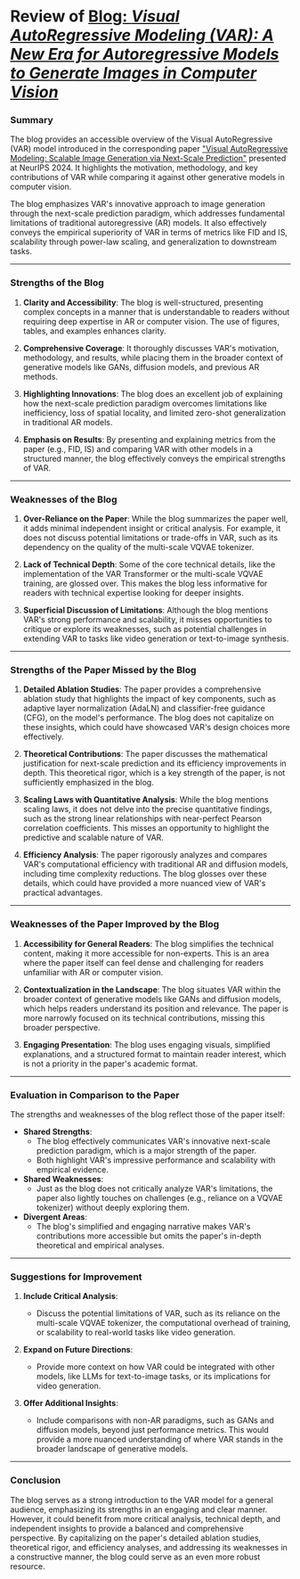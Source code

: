 # Review of [Blog: *Visual AutoRegressive Modeling (VAR): A New Era for Autoregressive Models to Generate Images in Computer Vision*](https://github.com/1905046-NiazRahman/CSE471-Assignment/blob/main/Blog.md)

### Summary
The blog provides an accessible overview of the Visual AutoRegressive (VAR) model introduced in the corresponding paper ["Visual AutoRegressive Modeling: Scalable Image Generation via Next-Scale Prediction"](https://openreview.net/forum?id=gojL67CfS8) presented at NeurIPS 2024. It highlights the motivation, methodology, and key contributions of VAR while comparing it against other generative models in computer vision.

The blog emphasizes VAR's innovative approach to image generation through the next-scale prediction paradigm, which addresses fundamental limitations of traditional autoregressive (AR) models. It also effectively conveys the empirical superiority of VAR in terms of metrics like FID and IS, scalability through power-law scaling, and generalization to downstream tasks.

---

### Strengths of the Blog
1. **Clarity and Accessibility**: 
   The blog is well-structured, presenting complex concepts in a manner that is understandable to readers without requiring deep expertise in AR or computer vision. The use of figures, tables, and examples enhances clarity.

2. **Comprehensive Coverage**: 
   It thoroughly discusses VAR's motivation, methodology, and results, while placing them in the broader context of generative models like GANs, diffusion models, and previous AR methods. 

3. **Highlighting Innovations**: 
   The blog does an excellent job of explaining how the next-scale prediction paradigm overcomes limitations like inefficiency, loss of spatial locality, and limited zero-shot generalization in traditional AR models.

4. **Emphasis on Results**: 
   By presenting and explaining metrics from the paper (e.g., FID, IS) and comparing VAR with other models in a structured manner, the blog effectively conveys the empirical strengths of VAR.

---

### Weaknesses of the Blog
1. **Over-Reliance on the Paper**:
   While the blog summarizes the paper well, it adds minimal independent insight or critical analysis. For example, it does not discuss potential limitations or trade-offs in VAR, such as its dependency on the quality of the multi-scale VQVAE tokenizer.

2. **Lack of Technical Depth**:
   Some of the core technical details, like the implementation of the VAR Transformer or the multi-scale VQVAE training, are glossed over. This makes the blog less informative for readers with technical expertise looking for deeper insights.

3. **Superficial Discussion of Limitations**:
   Although the blog mentions VAR's strong performance and scalability, it misses opportunities to critique or explore its weaknesses, such as potential challenges in extending VAR to tasks like video generation or text-to-image synthesis.

---

### Strengths of the Paper Missed by the Blog
1. **Detailed Ablation Studies**:
   The paper provides a comprehensive ablation study that highlights the impact of key components, such as adaptive layer normalization (AdaLN) and classifier-free guidance (CFG), on the model's performance. The blog does not capitalize on these insights, which could have showcased VAR's design choices more effectively.

2. **Theoretical Contributions**:
   The paper discusses the mathematical justification for next-scale prediction and its efficiency improvements in depth. This theoretical rigor, which is a key strength of the paper, is not sufficiently emphasized in the blog.

3. **Scaling Laws with Quantitative Analysis**:
   While the blog mentions scaling laws, it does not delve into the precise quantitative findings, such as the strong linear relationships with near-perfect Pearson correlation coefficients. This misses an opportunity to highlight the predictive and scalable nature of VAR.

4. **Efficiency Analysis**:
   The paper rigorously analyzes and compares VAR's computational efficiency with traditional AR and diffusion models, including time complexity reductions. The blog glosses over these details, which could have provided a more nuanced view of VAR's practical advantages.

---

### Weaknesses of the Paper Improved by the Blog
1. **Accessibility for General Readers**:
   The blog simplifies the technical content, making it more accessible for non-experts. This is an area where the paper itself can feel dense and challenging for readers unfamiliar with AR or computer vision.

2. **Contextualization in the Landscape**:
   The blog situates VAR within the broader context of generative models like GANs and diffusion models, which helps readers understand its position and relevance. The paper is more narrowly focused on its technical contributions, missing this broader perspective.

3. **Engaging Presentation**:
   The blog uses engaging visuals, simplified explanations, and a structured format to maintain reader interest, which is not a priority in the paper's academic format.

---

### Evaluation in Comparison to the Paper
The strengths and weaknesses of the blog reflect those of the paper itself:
- **Shared Strengths**:
  - The blog effectively communicates VAR's innovative next-scale prediction paradigm, which is a major strength of the paper.
  - Both highlight VAR's impressive performance and scalability with empirical evidence.
- **Shared Weaknesses**:
  - Just as the blog does not critically analyze VAR's limitations, the paper also lightly touches on challenges (e.g., reliance on a VQVAE tokenizer) without deeply exploring them.
- **Divergent Areas**:
  - The blog's simplified and engaging narrative makes VAR's contributions more accessible but omits the paper's in-depth theoretical and empirical analyses.

---

### Suggestions for Improvement
1. **Include Critical Analysis**:
   - Discuss the potential limitations of VAR, such as its reliance on the multi-scale VQVAE tokenizer, the computational overhead of training, or scalability to real-world tasks like video generation.

2. **Expand on Future Directions**:
   - Provide more context on how VAR could be integrated with other models, like LLMs for text-to-image tasks, or its implications for video generation.

3. **Offer Additional Insights**:
   - Include comparisons with non-AR paradigms, such as GANs and diffusion models, beyond just performance metrics. This would provide a more nuanced understanding of where VAR stands in the broader landscape of generative models.

---

### Conclusion
The blog serves as a strong introduction to the VAR model for a general audience, emphasizing its strengths in an engaging and clear manner. However, it could benefit from more critical analysis, technical depth, and independent insights to provide a balanced and comprehensive perspective. By capitalizing on the paper's detailed ablation studies, theoretical rigor, and efficiency analyses, and addressing its weaknesses in a constructive manner, the blog could serve as an even more robust resource.